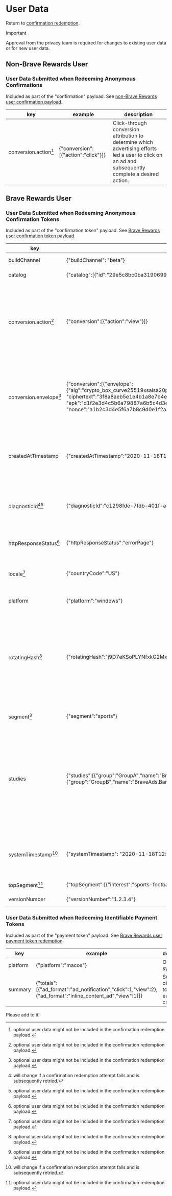# User Data

Return to [confirmation redemption](../../account/utility/redeem_confirmation/README.md).

> [!IMPORTANT]
> Approval from the privacy team is required for changes to existing user data or for new user data.

## Non-Brave Rewards User

### User Data Submitted when Redeeming Anonymous Confirmations

Included as part of the "confirmation" payload. See [non-Brave Rewards user confirmation payload](../confirmations/non_reward/README.md).

| key  | example  | description  |
|---|---|---|
| conversion.action[^2]  | {"conversion":[{"action":"click"}]}  | Click-through conversion attribution to determine which advertising efforts led a user to click on an ad and subsequently complete a desired action.  |

## Brave Rewards User

### User Data Submitted when Redeeming Anonymous Confirmation Tokens

Included as part of the "confirmation token" payload. See [Brave Rewards user confirmation token payload](../confirmations/reward/README.md).

| key  | example  | description  |
|---|---|---|
| buildChannel  | {"buildChannel": "beta"}  | Browser build channel.  |
| catalog  | {"catalog":[{"id":"29e5c8bc0ba319069980bb390d8e8f9b58c05a20"}]}  |  Catalog identifier.  |
| conversion.action[^2]  | {"conversion":[{"action":"view"}]}  | View-through or click-through conversion attribution to determine which advertising efforts led a user to view or click on an ad and subsequently complete a desired action.  |
| conversion.envelope[^2]  | {"conversion":[{"envelope":<br>{"alg":"crypto_box_curve25519xsalsa20poly1305",<br>"ciphertext":"3f8a8aeb5e1e4b1a8e7b4e3f8a8aeb5e1e4b1a8e7b4e3f8a8aeb5e1e4b1a8e7b",<br>"epk":"d1f2e3d4c5b6a79887a6b5c4d3e2f1d1f2e3d4c5b6a79887a6",<br>"nonce":"a1b2c3d4e5f6a7b8c9d0e1f2a3b4c5d6"}}]}  | Allow advertisers to affirm that conversions are legitimate by wrapping an identifier with an additional layer of encryption to protect its integrity.  |
| createdAtTimestamp  | {"createdAtTimestamp":"2020-11-18T12:00:00.000Z"}  | Privacy-preserving [ISO 8601](https://en.wikipedia.org/wiki/ISO_8601) timestamp that conceals minutes, seconds, and milliseconds.  |
| diagnosticId[^1][^2]  | {"diagnosticId":"c1298fde-7fdb-401f-a3ce-0b58fe86e6e2"}  | Diagnostic id from [brave://rewards-internals](brave://rewards-internals) to assist in troubleshooting issues. It is initially empty.  |
| httpResponseStatus[^2]  | {"httpResponseStatus":"errorPage"}  | Whether a page land resulted in an error page.  |
| locale[^2]  | {"countryCode":"US"}  | Privacy-preserving operating system locale. See [k-Anonymity](../../common/locale/country_code_anonymity_util.cc).  |
| platform  | {"platform":"windows"}  | Operating system.  |
| rotatingHash[^2]  | {"rotatingHash":"j9D7eKSoPLYNfxkG2Mx+SbgKJ9hcKg1QwDB8B5qxlpk="}  | A Base64-encoded, privacy-preserving, time-based hash value that integrates time as an essential element in its computation, ensuring the hash's validity is confined to a designated period.  |
| segment[^2]  | {"segment":"sports"}  | Advertising taxonomy for the chosen ad.  |
| studies  | {"studies":[{"group":"GroupA","name":"BraveAds.FooStudy"},{"group":"GroupB","name":"BraveAds.BarStudy"}]}  | User studies, utilized for A/B testing, should not exceed one active study at any time. Configuration of studies is achievable through Griffin by adding "BraveAds." as a prefix to the experiment name. See [Griffin](https://github.com/brave/brave-browser/wiki/Brave-Variations-(Griffin)).  |
| systemTimestamp[^1]  | {"systemTimestamp": "2020-11-18T12:00:00.000Z"}  | Privacy-preserving [ISO 8601](https://en.wikipedia.org/wiki/ISO_8601) timestamp that conceals minutes, seconds, and milliseconds.  |
| topSegment[^2]  | {"topSegment":[{"interest":"sports-football"}]}  | Top user interest segment.  |
| versionNumber  | {"versionNumber":"1.2.3.4"}  | Browser version number.  |

### User Data Submitted when Redeeming Identifiable Payment Tokens

Included as part of the "payment token" payload. See [Brave Rewards user payment token redemption](../utility/redeem_payment_tokens/README.md).

| key  | example  | description  |
|---|---|---|
| platform  | {"platform":"macos"}  | Operating system.  |
| summary  | {"totals":[{"ad_format":"ad_notification","click":1,"view":2},{"ad_format":"inline_content_ad","view":1}]}  | Summary of payment tokens for each creative.  |

Please add to it!

[^1]: will change if a confirmation redemption attempt fails and is subsequently retried.
[^2]: optional user data might not be included in the confirmation redemption payload.
